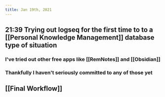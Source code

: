 ```yaml
---
title: Jan 19th, 2021
---
```


## 21:39 Trying out logseq for the first time to to a [[Personal Knowledge Management]] database type of situation
### I've tried out other free apps like [[RemNotes]] and [[Obsidian]]
### Thankfully I haven't seriously committed to any of those yet
## [[Final Workflow]]
##
##
